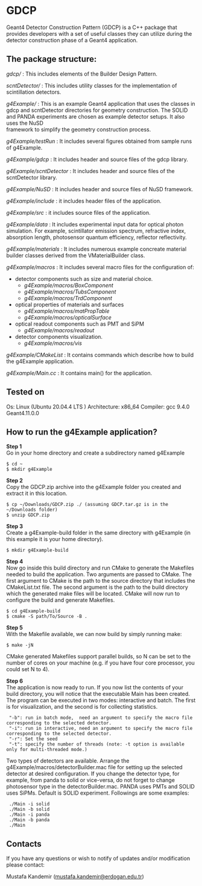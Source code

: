 # GDCP


Geant4 Detector Construction Pattern (GDCP) is a C++ package that provides developers with a set of useful classes they can utilize during the detector construction phase of a Geant4 application. 
             
## The package structure:

*gdcp/*                  : This includes elements of the Builder Design Pattern.

*scntDetector/*          : This includes utility classes for the implementation of scintillation detectors.       
                          
*g4Example/*             : This is an example Geant4 application that uses the classes in gdcp and scntDetector directories for geometry 
                         construction. The SOLID and PANDA experiments are chosen as example detector setups. It also uses the NuSD  
                         framework to simplify the geometry construction process.

*g4Example/testRun*     : It includes several figures obtained from sample runs of g4Example.
                  
*g4Example/gdcp*         : It includes header and source files of the gdcp library.

*g4Example/scntDetector* : It includes header and source files of the scntDetector library.

*g4Example/NuSD*         : It includes header and source files of NuSD framework.

*g4Example/include*      : it includes header files of the application.

*g4Example/src*          : it includes source files of the application.

*g4Example/data*         : It includes experimental input data for optical photon simulation. For example, scintillator emission spectrum, 
                         refractive index, absorption length, photosensor quantum efficiency, reflector reflectivity. 

*g4Example/materials*    : It includes numerous example concreate material builder classes derived from the VMaterialBuilder class.
                                                  
*g4Example/macros*       : It includes several macro files for the configuration of: <br>
- detector components such as size and material choice.  
  - *g4Example/macros/BoxComponent* 
  - *g4Example/macros/TubsComponent* 
  - *g4Example/macros/TrdComponent* 
- optical properties of materials and surfaces 
  - *g4Example/macros/matPropTable* 
  - *g4Example/macros/opticalSurface* 
- optical readout components such as PMT and SiPM 
  - *g4Example/macros/readout* 
- detector components visualization.   
  - *g4Example/macros/vis*  
                              
*g4Example/CMakeList*    : It contains commands which describe how to build the g4Example application.

*g4Example/Main.cc*      : It contains main() for the application.


##  Tested on 

Os: Linux (Ubuntu 20.04.4 LTS )
Architecture: x86_64
Compiler: gcc 9.4.0
Geant4.11.0.0     
                  
##  How to run the g4Example application?   

**Step 1** <br>
  Go in your home directory and create a subdirectory named g4Example 
  ```
  $ cd ~
  $ mkdir g4Example
  ```

**Step 2** <br>
  Copy the GDCP.zip archive into the g4Example folder you created and extract it in this location.  
  ```
  $ cp ~/Downloads/GDCP.zip ./ (assuming GDCP.tar.gz is in the ~/Downloads folder) 
  $ unzip GDCP.zip
  ```
  
**Step 3** <br>
  Create a g4Example-build folder in the same directory with g4Example (in this example it is your home directory).  
  ```
  $ mkdir g4Example-build
 ```
 
**Step 4** <br>
Now go inside this build directory and run CMake to generate the Makefiles needed to build the application. Two arguments are passed to CMake. The first argument to CMake is the path to the source directory that includes the CMakeList.txt file. The second argument is the path to the build directory which the generated make files will be located. CMake will now run to configure the build and generate Makefiles.  
  ```
  $ cd g4Example-build  
  $ cmake -S path/To/Source -B . 
  ```
  
**Step 5** <br>
  With the Makefile available, we can now build by simply running make:  
  ```
  $ make -jN  
  ```
  CMake generated Makefiles support parallel builds, so N can be set to the number of cores on your machine (e.g. if you have four core 
  processor, you could set N to 4).

**Step 6** <br>
  The application is now ready to run. If you now list the contents of your build directory, you will notice that the executable Main has 
  been created. The program can be executed in two modes: interactive and batch. The first is for visualization, and the second is for 
  collecting statistics.  
   ```
    "-b": run in batch mode,  need an argument to specify the macro file corresponding to the selected detector.
    "-i": run in interactive, need an argument to specify the macro file corresponding to the selected detector.
    "-r": Set the seed
    "-t": specify the number of threads (note: -t option is available only for multi-threaded mode.) 
 ```
   Two types of detectors are available. Arrange the g4Example/macros/detectorBuilder.mac file for setting 
   up the selected detector at desired configuration. If you change the detector type, for example, from panda to solid or vice-versa, 
   do not forget to change photosensor type in the detectorBuilder.mac. PANDA uses PMTs and SOLID uses SiPMs. Default is SOLID 
   experiment. Followings are some examples:  <br>
   ```
    ./Main -i solid 
    ./Main -b solid 
    ./Main -i panda 
    ./Main -b panda
    ./Main       
  ```
##  Contacts 

If you have any questions or wish to notify of updates and/or modification please contact:
 	
Mustafa Kandemir (mustafa.kandemir@erdogan.edu.tr)

  
